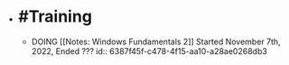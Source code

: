 - # #Training
	- DOING [[Notes: Windows Fundamentals 2]] Started November 7th, 2022, Ended ???
	  id:: 6387f45f-c478-4f15-aa10-a28ae0268db3